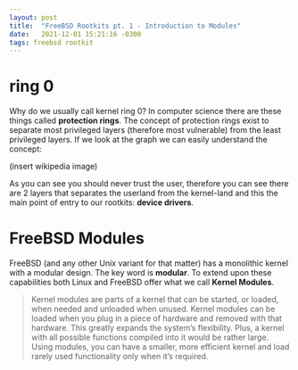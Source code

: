 ```yaml
---
layout: post
title:  "FreeBSD Rootkits pt. 1 - Introduction to Modules"
date:   2021-12-01 15:21:16 -0300
tags: freebsd rootkit
---
```


# ring 0

Why do we usually call kernel ring 0? In computer science there are these things called **protection rings**. The concept of protection rings exist to separate most privileged layers (therefore most vulnerable) from the least privileged layers. If we look at the graph we can easily understand the concept:

(insert wikipedia image)

As you can see you should never trust the user, therefore you can see there are 2 layers that separates the userland from the kernel-land and this the main point of entry to our rootkits: **device drivers**.

# FreeBSD Modules

FreeBSD (and any other Unix variant for that matter) has a monolithic kernel with a modular design. The key word is **modular**. To extend upon these capabilities both Linux and FreeBSD offer what we call **Kernel Modules**.

>Kernel modules are parts of a kernel that can be started, or loaded, when needed and unloaded when unused. Kernel modules can be loaded when you plug in a piece of hardware and removed with that hardware. This greatly expands the system’s flexibility. Plus, a kernel with all possible functions compiled into it would be rather large. Using modules, you can have a smaller, more efficient kernel and load rarely used functionality only when it’s required.

